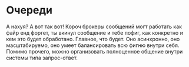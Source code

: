 # Очереди
А нахуя? А вот так вот!
Короч брокеры сообщений могт работать как файр енд форгет,
ты вкинул сообщение и тебе пофиг, как конкретно и кем это будет обработано.
Главное, что будет. Оно асинхронно, оно масштабируемо, оно умеет балансировать всю фигню внутри себя.
Помимо прочего, можно организовать полноценное общение внутри системы типа запрос-ответ.
